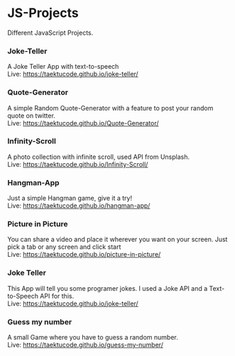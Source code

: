 # JS-Projects

Different JavaScript Projects.

### Joke-Teller

A Joke Teller App with text-to-speech
<br>
Live: https://taektucode.github.io/joke-teller/

### Quote-Generator

A simple Random Quote-Generator with a feature to post your random quote on twitter. <br>
Live: https://taektucode.github.io/Quote-Generator/

### Infinity-Scroll

A photo collection with infinite scroll, used API from Unsplash. <br>
Live: https://taektucode.github.io/Infinity-Scroll/

### Hangman-App

Just a simple Hangman game, give it a try!<br>
Live: https://taektucode.github.io/hangman-app/

### Picture in Picture

You can share a video and place it wherever you want on your screen. Just pick a tab or any screen and click start<br>
Live: https://taektucode.github.io/picture-in-picture/

### Joke Teller

This App will tell you some programer jokes. I used a Joke API and a Text-to-Speech API for this.
<br>
Live: https://taektucode.github.io/joke-teller/

### Guess my number

A small Game where you have to guess a random number.
<br>
Live: https://taektucode.github.io/guess-my-number/
